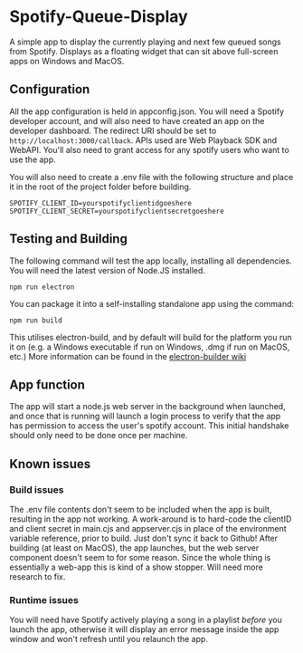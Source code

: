 # Spotify-Queue-Display
A simple app to display the currently playing and next few queued songs from Spotify. Displays as a floating widget that can sit above full-screen apps on Windows and MacOS.

## Configuration
All the app configuration is held in appconfig.json. You will need a Spotify developer account, and will also need to have created an app on the developer dashboard.
The redirect URI should be set to ```http://localhost:3000/callback```. APIs used are Web Playback SDK and WebAPI. You'll also need to grant access for any spotify users who want to use the app.

You will also need to create a .env file with the following structure and place it in the root of the project folder before building.
```
SPOTIFY_CLIENT_ID=yourspotifyclientidgoeshere
SPOTIFY_CLIENT_SECRET=yourspotifyclientsecretgoeshere
```
## Testing and Building
The following command will test the app locally, installing all dependencies. You will need the latest version of Node.JS installed.
```
npm run electron
```

You can package it into a self-installing standalone app using the command:
```
npm run build
```
This utilises electron-build, and by default will build for the platform you run it on (e.g. a Windows executable if run on Windows, .dmg if run on MacOS, etc.)
More information can be found in the [electron-builder wiki](https://www.electron.build/index.html)

## App function
The app will start a node.js web server in the background when launched, and once that is running will launch a login process to verify that the app has permission to access the user's spotify account.
This initial handshake should only need to be done once per machine.

## Known issues
### Build issues
The .env file contents don't seem to be included when the app is built, resulting in the app not working. A work-around is to hard-code the clientID and client secret in main.cjs and appserver.cjs in place of the environment variable reference, prior to build. Just don't sync it back to Github!
After building (at least on MacOS), the app launches, but the web server component doesn't seem to for some reason. Since the whole thing is essentially a web-app this is kind of a show stopper. Will need more research to fix.

### Runtime issues
You will need have Spotify actively playing a song in a playlist _before_ you launch the app, otherwise it will display an error message inside the app window and won't refresh until you relaunch the app.